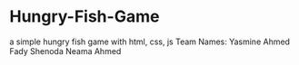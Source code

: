 # Hungry-Fish-Game
a simple hungry fish game with html, css, js
Team Names:
Yasmine Ahmed
Fady Shenoda
Neama Ahmed
